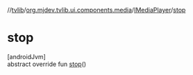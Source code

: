 //[tvlib](../../../index.md)/[org.mjdev.tvlib.ui.components.media](../index.md)/[IMediaPlayer](index.md)/[stop](stop.md)

# stop

[androidJvm]\
abstract override fun [stop](stop.md)()

